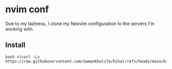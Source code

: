# nvim conf
Due to my laziness, I clone my Neovim configuration to the servers I'm working with.

## Install
```
bash <(curl -Ls https://raw.githubusercontent.com/SamanKhalife/bihal/refs/heads/main/bihal.sh)
```
